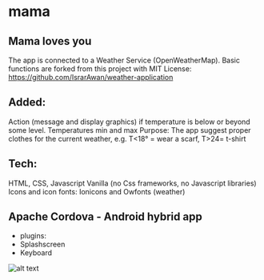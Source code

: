 
# mama
## Mama loves you

The app is connected to a Weather Service (OpenWeatherMap).
Basic functions are forked from this project with MIT License: https://github.com/IsrarAwan/weather-application

## Added:
Action (message and display graphics) if temperature is below or beyond some level.
Temperatures min and max
Purpose:
The app suggest proper clothes for the current weather,
e.g. T<18° = wear a scarf, T>24= t-shirt

## Tech:
HTML, CSS, Javascript Vanilla (no Css frameworks, no Javascript libraries)
Icons and icon fonts: Ionicons and Owfonts (weather)

## Apache Cordova - Android hybrid app
- plugins:
- Splashscreen
- Keyboard


![alt text](https://github.com/AngelicaRiggio/mama/www/img/logo.png "logo mama")
